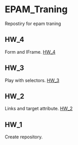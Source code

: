 # EPAM_Traning
Repostiry for epam traning

## HW_4
Form and IFrame.
[HW_4](https://github.com/VlPan/EPAM_Traning/tree/master/HW_4)

## HW_3
Play with selectors.
[HW_3](https://github.com/VlPan/EPAM_Traning/tree/master/HW_3)

## HW_2
Links and target attribute.
[HW_2](https://github.com/VlPan/EPAM_Traning/tree/master/HW_2)

## HW_1 
Create repository.
